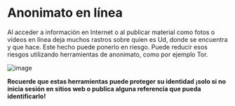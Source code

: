 [Title]: # (Anonimato Online)
[Order]: # (0)

# Anonimato en línea

Al acceder a información en Internet o al publicar material como fotos o vídeos en línea deja muchos rastros sobre quien es Ud, donde se encuentra y que hace. Este hecho puede ponerlo en riesgo. Puede reducir esos riesgos utilizando herramientas de anonimato, como por ejemplo Tor.

![image](interneta1.png)

**Recuerde que estas herramientas puede proteger su identidad ¡solo si no inicia sesión en sitios web o publica alguna referencia que pueda identificarlo!**